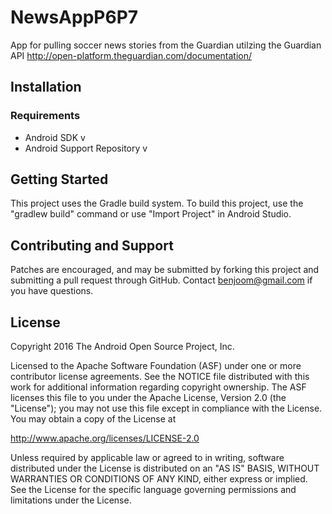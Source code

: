 # NewsAppP6P7

App for pulling soccer news stories from the Guardian utilzing the Guardian API http://open-platform.theguardian.com/documentation/

## Installation

### Requirements
* Android SDK v
* Android Support Repository v

## Getting Started
This project uses the Gradle build system. To build this project, use the "gradlew build" command or use "Import Project" in Android Studio.

## Contributing and Support
Patches are encouraged, and may be submitted by forking this project and submitting a pull request through GitHub.
Contact benjoom@gmail.com if you have questions.

## License
Copyright 2016 The Android Open Source Project, Inc.

Licensed to the Apache Software Foundation (ASF) under one or more contributor license agreements. See the NOTICE file distributed with this work for additional information regarding copyright ownership. The ASF licenses this file to you under the Apache License, Version 2.0 (the "License"); you may not use this file except in compliance with the License. You may obtain a copy of the License at

http://www.apache.org/licenses/LICENSE-2.0

Unless required by applicable law or agreed to in writing, software distributed under the License is distributed on an "AS IS" BASIS, WITHOUT WARRANTIES OR CONDITIONS OF ANY KIND, either express or implied. See the License for the specific language governing permissions and limitations under the License.







